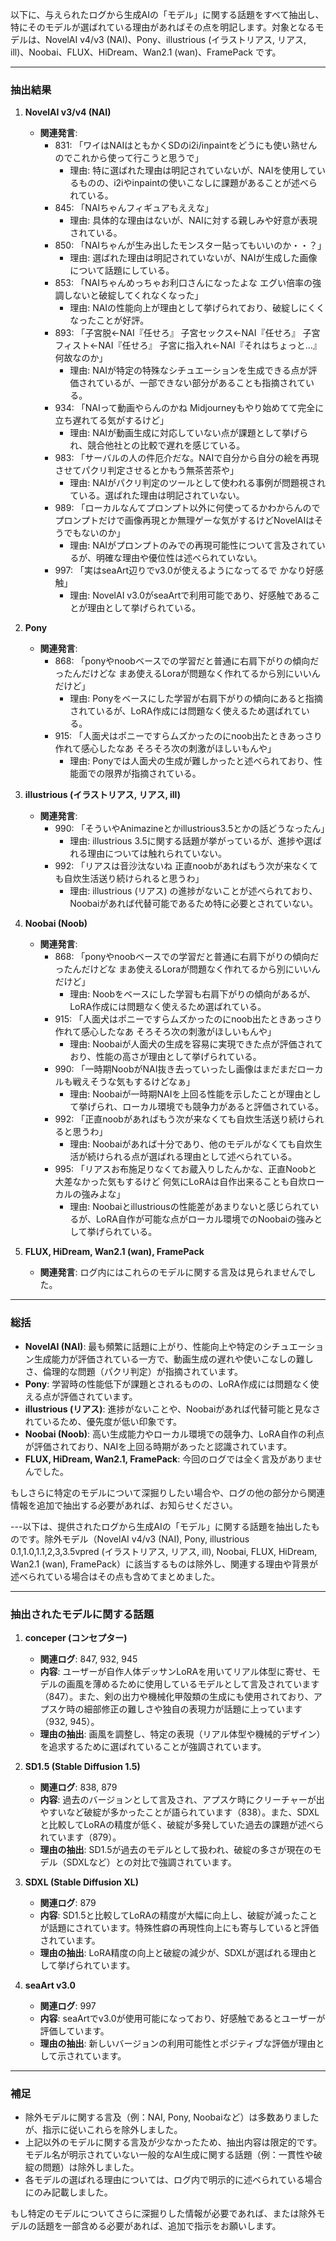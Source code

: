 以下に、与えられたログから生成AIの「モデル」に関する話題をすべて抽出し、特にそのモデルが選ばれている理由があればその点を明記します。対象となるモデルは、NovelAI v4/v3 (NAI)、Pony、illustrious (イラストリアス, リアス, ill)、Noobai、FLUX、HiDream、Wan2.1 (wan)、FramePack です。

---

### 抽出結果

1. **NovelAI v3/v4 (NAI)**
   - **関連発言**:
     - 831: 「ワイはNAIはともかくSDのi2i/inpaintをどうにも使い熟せんのでこれから使って行こうと思うで」
       - 理由: 特に選ばれた理由は明記されていないが、NAIを使用しているものの、i2iやinpaintの使いこなしに課題があることが述べられている。
     - 845: 「NAIちゃんフィギュアもええな」
       - 理由: 具体的な理由はないが、NAIに対する親しみや好意が表現されている。
     - 850: 「NAIちゃんが生み出したモンスター貼ってもいいのか・・？」
       - 理由: 選ばれた理由は明記されていないが、NAIが生成した画像について話題にしている。
     - 853: 「NAIちゃんめっちゃお利口さんになったよな エグい倍率の強調しないと破綻してくれなくなった」
       - 理由: NAIの性能向上が理由として挙げられており、破綻しにくくなったことが好評。
     - 893: 「子宮脱←NAI『任せろ』 子宮セックス←NAI『任せろ』 子宮フィスト←NAI『任せろ』 子宮に指入れ←NAI『それはちょっと…』 何故なのか」
       - 理由: NAIが特定の特殊なシチュエーションを生成できる点が評価されているが、一部できない部分があることも指摘されている。
     - 934: 「NAIって動画やらんのかね Midjourneyもやり始めてて完全に立ち遅れてる気がするけど」
       - 理由: NAIが動画生成に対応していない点が課題として挙げられ、競合他社との比較で遅れを感じている。
     - 983: 「サーバルの人の件厄介だな。NAIで自分から自分の絵を再現させてパクリ判定させるとかもう無茶苦茶や」
       - 理由: NAIがパクリ判定のツールとして使われる事例が問題視されている。選ばれた理由は明記されていない。
     - 989: 「ローカルなんてプロンプト以外に何使ってるかわからんのでプロンプトだけで画像再現とか無理ゲーな気がするけどNovelAIはそうでもないのか」
       - 理由: NAIがプロンプトのみでの再現可能性について言及されているが、明確な理由や優位性は述べられていない。
     - 997: 「実はseaArt辺りでv3.0が使えるようになってるで かなり好感触」
       - 理由: NovelAI v3.0がseaArtで利用可能であり、好感触であることが理由として挙げられている。

2. **Pony**
   - **関連発言**:
     - 868: 「ponyやnoobベースでの学習だと普通に右肩下がりの傾向だったんだけどな まあ使えるLoraが問題なく作れてるから別にいいんだけど」
       - 理由: Ponyをベースにした学習が右肩下がりの傾向にあると指摘されているが、LoRA作成には問題なく使えるため選ばれている。
     - 915: 「人面犬はポニーですらムズかったのにnoob出たときあっさり作れて感心したなあ そろそろ次の刺激がほしいもんや」
       - 理由: Ponyでは人面犬の生成が難しかったと述べられており、性能面での限界が指摘されている。

3. **illustrious (イラストリアス, リアス, ill)**
   - **関連発言**:
     - 990: 「そういやAnimazineとかillustrious3.5とかの話どうなったん」
       - 理由: illustrious 3.5に関する話題が挙がっているが、進捗や選ばれる理由については触れられていない。
     - 992: 「リアスは音沙汰ないね 正直noobがあればもう次が来なくても自炊生活送り続けられると思うわ」
       - 理由: illustrious (リアス) の進捗がないことが述べられており、Noobaiがあれば代替可能であるため特に必要とされていない。

4. **Noobai (Noob)**
   - **関連発言**:
     - 868: 「ponyやnoobベースでの学習だと普通に右肩下がりの傾向だったんだけどな まあ使えるLoraが問題なく作れてるから別にいいんだけど」
       - 理由: Noobをベースにした学習も右肩下がりの傾向があるが、LoRA作成には問題なく使えるため選ばれている。
     - 915: 「人面犬はポニーですらムズかったのにnoob出たときあっさり作れて感心したなあ そろそろ次の刺激がほしいもんや」
       - 理由: Noobaiが人面犬の生成を容易に実現できた点が評価されており、性能の高さが理由として挙げられている。
     - 990: 「一時期NoobがNAI抜き去っていったし画像はまだまだローカルも戦えそうな気もするけどなぁ」
       - 理由: Noobaiが一時期NAIを上回る性能を示したことが理由として挙げられ、ローカル環境でも競争力があると評価されている。
     - 992: 「正直noobがあればもう次が来なくても自炊生活送り続けられると思うわ」
       - 理由: Noobaiがあれば十分であり、他のモデルがなくても自炊生活が続けられる点が選ばれる理由として述べられている。
     - 995: 「リアスお布施足りなくてお蔵入りしたんかな、正直Noobと大差なかった気もするけど 何気にLoRAは自作出来ることも自炊ローカルの強みよな」
       - 理由: Noobaiとillustriousの性能差があまりないと感じられているが、LoRA自作が可能な点がローカル環境でのNoobaiの強みとして挙げられている。

5. **FLUX, HiDream, Wan2.1 (wan), FramePack**
   - **関連発言**: ログ内にはこれらのモデルに関する言及は見られませんでした。

---

### 総括
- **NovelAI (NAI)**: 最も頻繁に話題に上がり、性能向上や特定のシチュエーション生成能力が評価されている一方で、動画生成の遅れや使いこなしの難しさ、倫理的な問題（パクリ判定）が指摘されています。
- **Pony**: 学習時の性能低下が課題とされるものの、LoRA作成には問題なく使える点が評価されています。
- **illustrious (リアス)**: 進捗がないことや、Noobaiがあれば代替可能と見なされているため、優先度が低い印象です。
- **Noobai (Noob)**: 高い生成能力やローカル環境での競争力、LoRA自作の利点が評価されており、NAIを上回る時期があったと認識されています。
- **FLUX, HiDream, Wan2.1, FramePack**: 今回のログでは全く言及がありませんでした。

もしさらに特定のモデルについて深掘りしたい場合や、ログの他の部分から関連情報を追加で抽出する必要があれば、お知らせください。

---以下は、提供されたログから生成AIの「モデル」に関する話題を抽出したものです。除外モデル（NovelAI v4/v3 (NAI), Pony, illustrious 0.1,1.0,1.1,2,3,3.5vpred (イラストリアス, リアス, ill), Noobai, FLUX, HiDream, Wan2.1 (wan), FramePack）に該当するものは除外し、関連する理由や背景が述べられている場合はその点も含めてまとめました。

---

### 抽出されたモデルに関する話題

1. **conceper (コンセプター)**
   - **関連ログ**: 847, 932, 945
   - **内容**: ユーザーが自作人体デッサンLoRAを用いてリアル体型に寄せ、モデルの画風を薄めるために使用しているモデルとして言及されています（847）。また、剣の出力や機械化甲殻類の生成にも使用されており、アプスケ時の細部修正の難しさや独自の表現力が話題に上っています（932, 945）。
   - **理由の抽出**: 画風を調整し、特定の表現（リアル体型や機械的デザイン）を追求するために選ばれていることが強調されています。

2. **SD1.5 (Stable Diffusion 1.5)**
   - **関連ログ**: 838, 879
   - **内容**: 過去のバージョンとして言及され、アプスケ時にクリーチャーが出やすいなど破綻が多かったことが語られています（838）。また、SDXLと比較してLoRAの精度が低く、破綻が多発していた過去の課題が述べられています（879）。
   - **理由の抽出**: SD1.5が過去のモデルとして扱われ、破綻の多さが現在のモデル（SDXLなど）との対比で強調されています。

3. **SDXL (Stable Diffusion XL)**
   - **関連ログ**: 879
   - **内容**: SD1.5と比較してLoRAの精度が大幅に向上し、破綻が減ったことが話題にされています。特殊性癖の再現性向上にも寄与していると評価されています。
   - **理由の抽出**: LoRA精度の向上と破綻の減少が、SDXLが選ばれる理由として挙げられています。

4. **seaArt v3.0**
   - **関連ログ**: 997
   - **内容**: seaArtでv3.0が使用可能になっており、好感触であるとユーザーが評価しています。
   - **理由の抽出**: 新しいバージョンの利用可能性とポジティブな評価が理由として示されています。

---

### 補足
- 除外モデルに関する言及（例：NAI, Pony, Noobaiなど）は多数ありましたが、指示に従いこれらを除外しました。
- 上記以外のモデルに関する言及が少なかったため、抽出内容は限定的です。モデル名が明示されていない一般的なAI生成に関する話題（例：一貫性や破綻の問題）は除外しました。
- 各モデルの選ばれる理由については、ログ内で明示的に述べられている場合にのみ記載しました。

もし特定のモデルについてさらに深掘りした情報が必要であれば、または除外モデルの話題を一部含める必要があれば、追加で指示をお願いします。